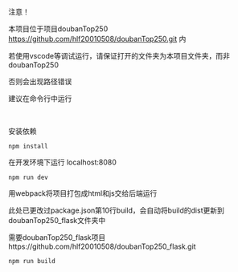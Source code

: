 注意！

本项目位于项目doubanTop250 https://github.com/hlf20010508/doubanTop250.git 内

若使用vscode等调试运行，请保证打开的文件夹为本项目文件夹，而非doubanTop250

否则会出现路径错误

建议在命令行中运行

<br/>


安装依赖
```
npm install
```

在开发环境下运行 localhost:8080
```
npm run dev
```

用webpack将项目打包成html和js交给后端运行

此处已更改过package.json第10行build，会自动将build的dist更新到doubanTop250_flask文件夹中

需要doubanTop250_flask项目https://github.com/hlf20010508/doubanTop250_flask.git
```
npm run build
```